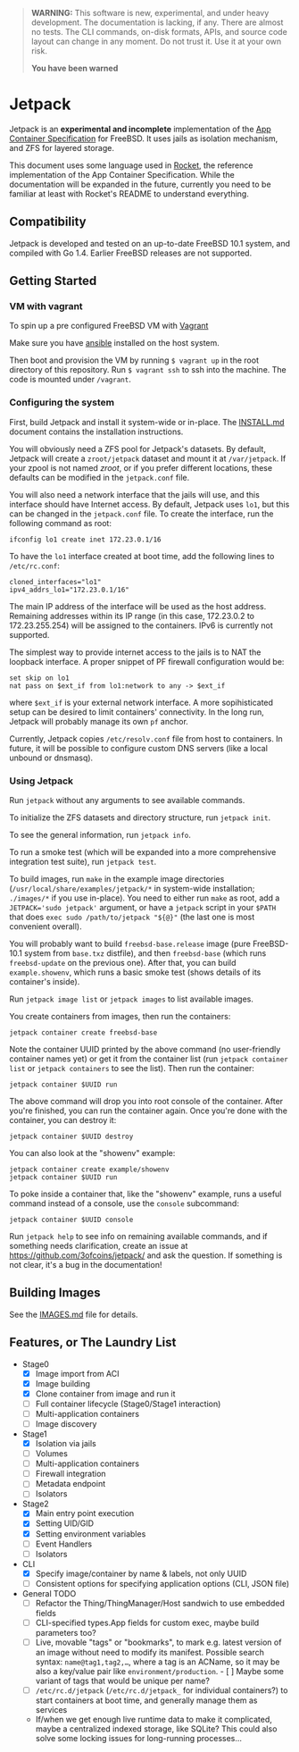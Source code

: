 > **WARNING:** This software is new, experimental, and under heavy
> development. The documentation is lacking, if any. There are almost
> no tests. The CLI commands, on-disk formats, APIs, and source code
> layout can change in any moment. Do not trust it. Use it at your own
> risk.
>
> **You have been warned**

Jetpack
=======

Jetpack is an **experimental and incomplete** implementation of the
[App Container Specification](https://github.com/appc/spec) for
FreeBSD. It uses jails as isolation mechanism, and ZFS for layered
storage.

This document uses some language used in
[Rocket](https://github.com/coreos/rocket), the reference
implementation of the App Container Specification. While the
documentation will be expanded in the future, currently you need to be
familiar at least with Rocket's README to understand everything.

Compatibility
-------------

Jetpack is developed and tested on an up-to-date FreeBSD 10.1 system,
and compiled with Go 1.4. Earlier FreeBSD releases are not supported.

Getting Started
---------------
### VM with vagrant
To spin up a pre configured FreeBSD VM with [Vagrant](https://www.vagrantup.com)

Make sure you have [ansible](http://docs.ansible.com/intro_installation.html#getting-ansible) installed on the host system.

Then boot and provision the VM by running `$ vagrant up` in the root directory of this repository.
Run `$ vagrant ssh` to ssh into the machine. 
The code is mounted under `/vagrant`.

### Configuring the system

First, build Jetpack and install it system-wide or in-place. The
[INSTALL.md](INSTALL.md) document contains the installation
instructions.

You will obviously need a ZFS pool for Jetpack's datasets. By default,
Jetpack will create a `zroot/jetpack` dataset and mount it at
`/var/jetpack`. If your zpool is not named _zroot_, or if you prefer
different locations, these defaults can be modified in the
`jetpack.conf` file.

You will also need a network interface that the jails will use, and
this interface should have Internet access. By default, Jetpack uses
`lo1`, but this can be changed in the `jetpack.conf` file. To create
the interface, run the following command as root:

    ifconfig lo1 create inet 172.23.0.1/16

To have the `lo1` interface created at boot time, add the following
lines to `/etc/rc.conf`:

    cloned_interfaces="lo1"
    ipv4_addrs_lo1="172.23.0.1/16"

The main IP address of the interface will be used as the host
address. Remaining addresses within its IP range (in this case,
172.23.0.2 to 172.23.255.254) will be assigned to the containers. IPv6
is currently not supported.

The simplest way to provide internet access to the jails is to NAT the
loopback interface. A proper snippet of PF firewall configuration
would be:

    set skip on lo1
    nat pass on $ext_if from lo1:network to any -> $ext_if

where `$ext_if` is your external network interface. A more
sopihisticated setup can be desired to limit containers'
connectivity. In the long run, Jetpack will probably manage its own
`pf` anchor.

Currently, Jetpack copies `/etc/resolv.conf` file from host to
containers. In future, it will be possible to configure custom DNS
servers (like a local unbound or dnsmasq).

### Using Jetpack

Run `jetpack` without any arguments to see available commands.

To initialize the ZFS datasets and directory structure, run `jetpack
init`.

To see the general information, run `jetpack info`.

To run a smoke test (which will be expanded into a more comprehensive
integration test suite), run `jetpack test`.

To build images, run `make` in the example image directories
(`/usr/local/share/examples/jetpack/*` in system-wide installation;
`./images/*` if you use in-place). You need to either run `make` as
root, add a `JETPACK='sudo jetpack'` argument, or have a `jetpack`
script in your `$PATH` that does `exec sudo /path/to/jetpack "${@}"`
(the last one is most convenient overall).

You will probably want to build `freebsd-base.release` image (pure
FreeBSD-10.1 system from `base.txz` distfile), and then `freebsd-base`
(which runs `freebsd-update` on the previous one). After that, you can
build `example.showenv`, which runs a basic smoke test (shows details
of its container's inside).

Run `jetpack image list` or `jetpack images` to list available images.

You create containers from images, then run the containers:

    jetpack container create freebsd-base

Note the container UUID printed by the above command (no user-friendly
container names yet) or get it from the container list (run `jetpack
container list` or `jetpack containers` to see the list). Then run the
container:

    jetpack container $UUID run

The above command will drop you into root console of the
container. After you're finished, you can run the container
again. Once you're done with the container, you can destroy it:

    jetpack container $UUID destroy

You can also look at the "showenv" example:

    jetpack container create example/showenv
    jetpack container $UUID run

To poke inside a container that, like the "showenv" example, runs a
useful command instead of a console, use the `console` subcommand:

    jetpack container $UUID console

Run `jetpack help` to see info on remaining available commands, and if
something needs clarification, create an issue at
https://github.com/3ofcoins/jetpack/ and ask the question. If
something is not clear, it's a bug in the documentation!

Building Images
---------------

See the [IMAGES.md](IMAGES.md) file for details.

Features, or The Laundry List
-----------------------------

 - Stage0
   - [x] Image import from ACI
   - [x] Image building
   - [x] Clone container from image and run it
   - [ ] Full container lifecycle (Stage0/Stage1 interaction)
   - [ ] Multi-application containers
   - [ ] Image discovery
 - Stage1
   - [x] Isolation via jails
   - [ ] Volumes
   - [ ] Multi-application containers
   - [ ] Firewall integration
   - [ ] Metadata endpoint
   - [ ] Isolators
 - Stage2
   - [x] Main entry point execution
   - [x] Setting UID/GID
   - [x] Setting environment variables
   - [ ] Event Handlers
   - [ ] Isolators
 - CLI
   - [X] Specify image/container by name & labels, not only UUID
   - [ ] Consistent options for specifying application options (CLI,
         JSON file)
 - General TODO
   - [ ] Refactor the Thing/ThingManager/Host sandwich to use embedded
     fields
   - [ ] CLI-specified types.App fields for custom exec, maybe build
         parameters too?
   - [ ] Live, movable "tags" or "bookmarks", to mark e.g. latest
         version of an image without need to modify its
         manifest. Possible search syntax: `name@tag1,tag2,…`, where a
         tag is an ACName, so it may be also a key/value pair like
         `environment/production`.
         - [ ] Maybe some variant of tags that would be unique per
               name?
   - [ ] `/etc/rc.d/jetpack` (`/etc/rc.d/jetpack_` for individual
         containers?) to start containers at boot time, and generally
         manage them as services
   - If/when we get enough live runtime data to make it complicated,
     maybe a centralized indexed storage, like SQLite? This could also
     solve some locking issues for long-running processes…
